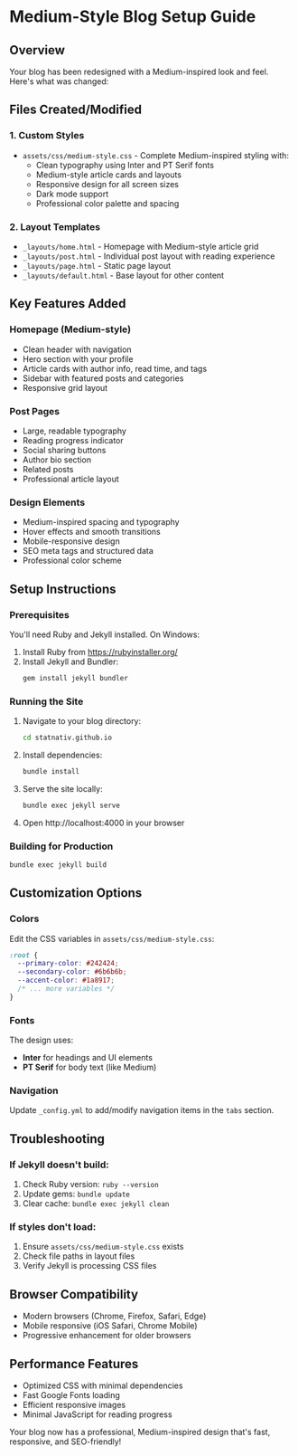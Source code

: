 # Medium-Style Blog Setup Guide

## Overview
Your blog has been redesigned with a Medium-inspired look and feel. Here's what was changed:

## Files Created/Modified

### 1. Custom Styles
- `assets/css/medium-style.css` - Complete Medium-inspired styling with:
  - Clean typography using Inter and PT Serif fonts
  - Medium-style article cards and layouts  
  - Responsive design for all screen sizes
  - Dark mode support
  - Professional color palette and spacing

### 2. Layout Templates
- `_layouts/home.html` - Homepage with Medium-style article grid
- `_layouts/post.html` - Individual post layout with reading experience
- `_layouts/page.html` - Static page layout
- `_layouts/default.html` - Base layout for other content

## Key Features Added

### Homepage (Medium-style)
- Clean header with navigation
- Hero section with your profile
- Article cards with author info, read time, and tags
- Sidebar with featured posts and categories
- Responsive grid layout

### Post Pages
- Large, readable typography 
- Reading progress indicator
- Social sharing buttons
- Author bio section
- Related posts
- Professional article layout

### Design Elements
- Medium-inspired spacing and typography
- Hover effects and smooth transitions
- Mobile-responsive design
- SEO meta tags and structured data
- Professional color scheme

## Setup Instructions

### Prerequisites
You'll need Ruby and Jekyll installed. On Windows:

1. Install Ruby from https://rubyinstaller.org/
2. Install Jekyll and Bundler:
   ```bash
   gem install jekyll bundler
   ```

### Running the Site
1. Navigate to your blog directory:
   ```bash
   cd statnativ.github.io
   ```

2. Install dependencies:
   ```bash
   bundle install
   ```

3. Serve the site locally:
   ```bash
   bundle exec jekyll serve
   ```

4. Open http://localhost:4000 in your browser

### Building for Production
```bash
bundle exec jekyll build
```

## Customization Options

### Colors
Edit the CSS variables in `assets/css/medium-style.css`:
```css
:root {
  --primary-color: #242424;
  --secondary-color: #6b6b6b;
  --accent-color: #1a8917;
  /* ... more variables */
}
```

### Fonts
The design uses:
- **Inter** for headings and UI elements
- **PT Serif** for body text (like Medium)

### Navigation
Update `_config.yml` to add/modify navigation items in the `tabs` section.

## Troubleshooting

### If Jekyll doesn't build:
1. Check Ruby version: `ruby --version`
2. Update gems: `bundle update`
3. Clear cache: `bundle exec jekyll clean`

### If styles don't load:
1. Ensure `assets/css/medium-style.css` exists
2. Check file paths in layout files
3. Verify Jekyll is processing CSS files

## Browser Compatibility
- Modern browsers (Chrome, Firefox, Safari, Edge)
- Mobile responsive (iOS Safari, Chrome Mobile)
- Progressive enhancement for older browsers

## Performance Features
- Optimized CSS with minimal dependencies
- Fast Google Fonts loading
- Efficient responsive images
- Minimal JavaScript for reading progress

Your blog now has a professional, Medium-inspired design that's fast, responsive, and SEO-friendly!
